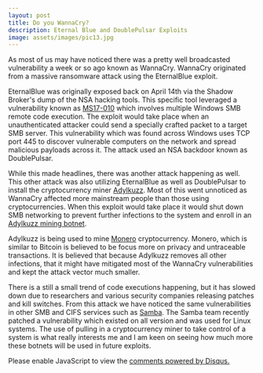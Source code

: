 ```yaml
---
layout: post
title: Do you WannaCry?
description: Eternal Blue and DoublePulsar Exploits
image: assets/images/pic13.jpg
---
```

As most of us may have noticed there was a pretty well broadcasted vulnerability a week or so ago known as WannaCry. WannaCry originated from a massive ransomware attack using the EternalBlue exploit.
 
EternalBlue was originally exposed back on April 14th via the Shadow Broker's dump of the NSA hacking tools. This specific tool leveraged a vulnerability known as [MS17-010](https://technet.microsoft.com/en-us/library/security/ms17-010.aspx) which involves multiple Windows SMB remote code execution.  The exploit would take place when an unauthenticated attacker could send a specially crafted packet to a target SMB server.  This vulnerability which was found across Windows uses TCP port 445 to discover vulnerable computers on the network and spread malicious payloads across it. The attack used an NSA backdoor known as DoublePulsar. 
 
While this made headlines, there was another attack happening as well. This other attack was also utilizing EternalBlue as well as DoublePulsar to install the cryptocurrency miner [Adylkuzz](https://www.proofpoint.com/us/threat-insight/post/adylkuzz-cryptocurrency-mining-malware-spreading-for-weeks-via-eternalblue-doublepulsar). Most of this went unnoticed as WannaCry affected more mainstream people than those using cryptocurrencies. When this exploit would take place it would shut down SMB networking to prevent further infections to the system and enroll in an [Adylkuzz mining botnet](https://www.symantec.com/security_response/writeup.jsp?docid=2017-051707-0237-99). 
 
Adylkuzz is being used to mine [Monero](https://poloniex.com/exchange#btc_xmr) cryptocurrency. Monero, which is similar to Bitcoin is believed to be focus more on privacy and untraceable transactions. It is believed that because Adylkuzz removes all other infections, that it might have mitigated most of the WannaCry vulnerabilities and kept the attack vector much smaller. 
 
There is a still a small trend of code executions happening, but it has slowed down due to researchers and various security companies releasing patches and kill switches. From this attack we have noticed the same vulnerabilities in other SMB and CIFS services such as [Samba](https://blog.qualys.com/securitylabs/2017/05/26/samba-vulnerability-cve-2017-7494). The Samba team recently patched a vulnerability which existed on all version and was used for Linux systems. The use of pulling in a cryptocurrency miner to take control of a system is what really interests me and I am keen on seeing how much more these botnets will be used in future exploits. 


<div id="disqus_thread"></div>
<script>
/**
* RECOMMENDED CONFIGURATION VARIABLES: EDIT AND UNCOMMENT THE SECTION BELOW TO INSERT DYNAMIC VALUES FROM YOUR PLATFORM OR CMS.
* LEARN WHY DEFINING THESE VARIABLES IS IMPORTANT: https://disqus.com/admin/universalcode/#configuration-variables
*/
/*
var disqus_config = function () {
this.page.url = PAGE_URL; // Replace PAGE_URL with your page's canonical URL variable
this.page.identifier = PAGE_IDENTIFIER; // Replace PAGE_IDENTIFIER with your page's unique identifier variable
};
*/
(function() { // DON'T EDIT BELOW THIS LINE
var d = document, s = d.createElement('script');

s.src = '//jaketarnow.disqus.com/embed.js';

s.setAttribute('data-timestamp', +new Date());
(d.head || d.body).appendChild(s);
})();
</script>
<noscript>Please enable JavaScript to view the <a href="https://disqus.com/?ref_noscript" rel="nofollow">comments powered by Disqus.</a></noscript>
